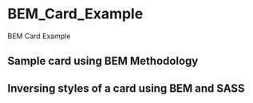 # BEM_Card_Example
BEM Card Example

## Sample card using BEM Methodology

## Inversing styles of a card using BEM and SASS
